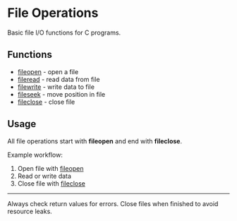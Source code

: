# File Operations

Basic file I/O functions for C programs.

## Functions

- [fileopen](fileopen.md) - open a file
- [fileread](fileread.md) - read data from file
- [filewrite](filewrite.md) - write data to file
- [fileseek](fileseek.md) - move position in file
- [fileclose](fileclose.md) - close file

## Usage

All file operations start with **fileopen** and end with **fileclose**.

Example workflow:

1. Open file with [fileopen](fileopen.md)
2. Read or write data
3. Close file with [fileclose](fileclose.md)

---

Always check return values for errors. Close files when finished to avoid resource leaks.